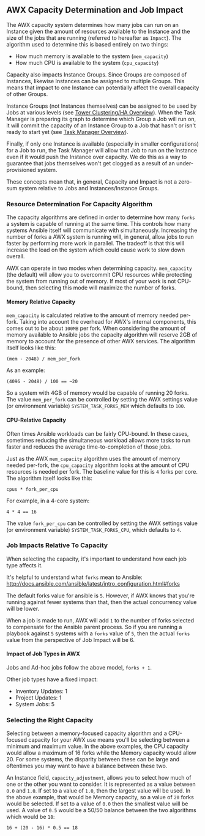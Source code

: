 ## AWX Capacity Determination and Job Impact

The AWX capacity system determines how many jobs can run on an Instance given the amount of resources
available to the Instance and the size of the jobs that are running (referred to hereafter as `Impact`).
The algorithm used to determine this is based entirely on two things:

* How much memory is available to the system (`mem_capacity`)
* How much CPU is available to the system (`cpu_capacity`)

Capacity also impacts Instance Groups. Since Groups are composed of Instances, likewise Instances can be
assigned to multiple Groups. This means that impact to one Instance can potentially affect the overall capacity of
other Groups.

Instance Groups (not Instances themselves) can be assigned to be used by Jobs at various levels (see [Tower Clustering/HA Overview](https://github.com/ansible/awx/blob/devel/docs/clustering.md)).
When the Task Manager is preparing its graph to determine which Group a Job will run on, it will commit the capacity of
an Instance Group to a Job that hasn't or isn't ready to start yet (see [Task Manager Overview](https://github.com/ansible/awx/blob/devel/docs/task_manager_system.md)).

Finally, if only one Instance is available (especially in smaller configurations) for a Job to run, the Task Manager will allow that
Job to run on the Instance even if it would push the Instance over capacity. We do this as a way to guarantee that jobs
themselves won't get clogged as a result of an under-provisioned system.

These concepts mean that, in general, Capacity and Impact is not a zero-sum system relative to Jobs and Instances/Instance Groups.


### Resource Determination For Capacity Algorithm

The capacity algorithms are defined in order to determine how many `forks` a system is capable of running at the same time. This controls how
many systems Ansible itself will communicate with simultaneously. Increasing the number of forks a AWX system is running will, in general,
allow jobs to run faster by performing more work in parallel. The tradeoff is that this will increase the load on the system which could cause work
to slow down overall.

AWX can operate in two modes when determining capacity. `mem_capacity` (the default) will allow you to overcommit CPU resources while protecting the system
from running out of memory. If most of your work is not CPU-bound, then selecting this mode will maximize the number of forks.


#### Memory Relative Capacity
`mem_capacity` is calculated relative to the amount of memory needed per-fork. Taking into account the overhead for AWX's internal components, this comes out
to be about `100MB` per fork. When considering the amount of memory available to Ansible jobs the capacity algorithm will reserve 2GB of memory to account
for the presence of other AWX services. The algorithm itself looks like this:

    (mem - 2048) / mem_per_fork

As an example:

    (4096 - 2048) / 100 == ~20

So a system with 4GB of memory would be capable of running 20 forks. The value `mem_per_fork` can be controlled by setting the AWX settings value
(or environment variable) `SYSTEM_TASK_FORKS_MEM` which defaults to `100`.


#### CPU-Relative Capacity

Often times Ansible workloads can be fairly CPU-bound. In these cases, sometimes reducing the simultaneous workload allows more tasks to run faster and reduces
the average time-to-completion of those jobs.

Just as the AWX `mem_capacity` algorithm uses the amount of memory needed per-fork, the `cpu_capacity` algorithm looks at the amount of CPU resources is needed
per fork. The baseline value for this is `4` forks per core. The algorithm itself looks like this:

    cpus * fork_per_cpu

For example, in a 4-core system:

    4 * 4 == 16

The value `fork_per_cpu` can be controlled by setting the AWX settings value (or environment variable) `SYSTEM_TASK_FORKS_CPU`, which defaults to `4`.

### Job Impacts Relative To Capacity

When selecting the capacity, it's important to understand how each job type affects it.

It's helpful to understand what `forks` mean to Ansible: http://docs.ansible.com/ansible/latest/intro_configuration.html#forks

The default forks value for ansible is `5`. However, if AWX knows that you're running against fewer systems than that, then the actual concurrency value
will be lower.

When a job is made to run, AWX will add `1` to the number of forks selected to compensate for the Ansible parent process. So if you are running a playbook against `5`
systems with a `forks` value of `5`, then the actual `forks` value from the perspective of Job Impact will be 6.

#### Impact of Job Types in AWX

Jobs and Ad-hoc jobs follow the above model, `forks + 1`.

Other job types have a fixed impact:

* Inventory Updates: 1
* Project Updates: 1
* System Jobs: 5

### Selecting the Right Capacity

Selecting between a memory-focused capacity algorithm and a CPU-focused capacity for your AWX use means you'll be selecting between a minimum
and maximum value. In the above examples, the CPU capacity would allow a maximum of 16 forks while the Memory capacity would allow 20. For some systems,
the disparity between these can be large and oftentimes you may want to have a balance between these two.

An Instance field, `capacity_adjustment`, allows you to select how much of one or the other you want to consider. It is represented as a value between `0.0`
and `1.0`.  If set to a value of `1.0`, then the largest value will be used. In the above example, that would be Memory capacity, so a value of `20` forks would
be selected. If set to a value of `0.0` then the smallest value will be used. A value of `0.5` would be a 50/50 balance between the two algorithms which would
be `18`:

    16 + (20 - 16) * 0.5 == 18
